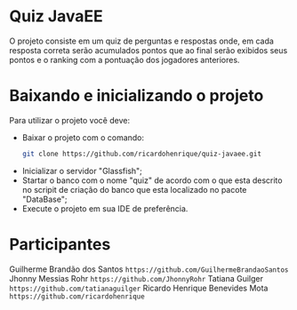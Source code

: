 # Quiz JavaEE
O projeto consiste em um quiz de perguntas e respostas onde, em cada resposta correta serão acumulados pontos que ao final serão exibidos seus pontos e o ranking com a pontuação dos jogadores anteriores.

# Baixando e inicializando o projeto
Para utilizar o projeto você deve:

  - Baixar o projeto com o comando: 
     ```sh
    git clone https://github.com/ricardohenrique/quiz-javaee.git
    ```
  - Inicializar o servidor "Glassfish";
  - Startar o banco com o nome "quiz" de acordo com o que esta descrito no scripit de criação do banco que esta localizado no pacote "DataBase";
  - Execute o projeto em sua IDE de preferência.
  
  
# Participantes

Guilherme Brandão dos Santos  ```https://github.com/GuilhermeBrandaoSantos ```
Jhonny Messias Rohr ```https://github.com/JhonnyRohr```
Tatiana Guilger ```https://github.com/tatianaguilger```
Ricardo Henrique Benevides Mota ```https://github.com/ricardohenrique```
  
